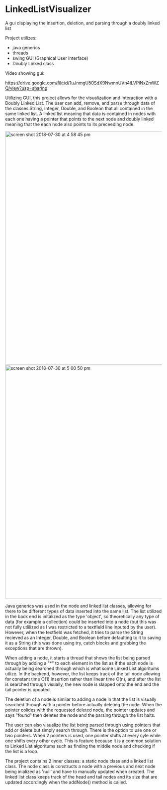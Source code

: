 # LinkedListVisualizer
A gui displaying the insertion, deletion, and parsing through a doubly linked list

Project utilizes:
- java generics
- threads
- swing GUI (Graphical User Interface)
- Doubly Linked class

Video showing gui:

https://drive.google.com/file/d/1uJnmgU50SdX9NwmnUVn4iLVPiNxZmWZQ/view?usp=sharing

Utilizing GUI, this project allows for the visualization and interaction with a Doubly Linked List.  The user can add, remove, and parse through data of the classes String, Integer, Double, and Boolean that all contained in the same linked list.  A linked list meaning that data is contained in nodes with each one having a pointer that points to the next node and doubly linked meaning that the each node also points to its preceeding node.  

<img width="750" alt="screen shot 2018-07-30 at 4 58 45 pm" src="https://user-images.githubusercontent.com/36249204/43423267-f07d82ae-9419-11e8-8eac-b2a397800411.png">

<img width="751" alt="screen shot 2018-07-30 at 5 00 50 pm" src="https://user-images.githubusercontent.com/36249204/43423349-33cf044c-941a-11e8-8611-0b1f5d9e6893.png">

Java generics was used in the node and linked list classes, allowing for there to be different types of data inserted into the same list.  The list utilized in the back end is initalized as the type 'object', so theoretically any type of data (for example a collection) could be inserted into a node (but this was not fully utlilized as I was restricted to a textfield line inputed by the user).  However, when the textfield was fetched, it tries to parse the String recieved as an Integer, Double, and Boolean before defaulting to it to saving it as a String (this was done using try, catch blocks and grabbing the exceptions that are thrown).

When adding a node, it starts a thread that shows the list being parsed through by adding a "*" to each element in the list as if the each node is actually being searched through which is what some Linked List algoritums utlize. In the backend, however, the list keeps track of the tail node allowing for constant time O(1) insertion rather than linear time O(n), and after the list is searched through visually, the new node is slapped onto the end and the tail pointer is updated.  

The deletion of a node is simliar to adding a node in that the list is visually searched through with a pointer before actually deleting the node.  When the pointer colides with the requested deleted node, the pointer updates and says "found" then deletes the node and the parsing through the list halts.

The user can also visualize the list being parsed through using pointers that add or delete but simply search through.  There is the option to use one or two pointers.  When 2 pointers is used, one pointer shifts at every cyle while one shifts every other cycle.  This is feature because it is a common solution to Linked List algoritums such as finding the middle node and checking if the list is a loop.

The project contains 2 inner classes: a static node class and a linked list class.  The node class is constructs a node with a previous and next node being inialized as 'null' and have to manually updated when created.  The linked list class keeps track of the head and tail nodes and its size that are updated accordingly when the addNode() method is called.
